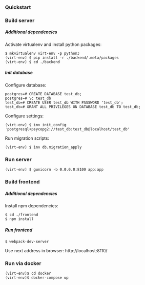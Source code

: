 ### Quickstart

### Build server
##### Additional dependencies

Activate virtualenv and install python packages:

    $ mkvirtualenv virt-env -p python3
    (virt-env) $ pip install -r ./backend/.meta/packages
    (virt-env) $ cd ./backend
    
##### Init database
Configure database:

    postgres=# CREATE DATABASE test_db;
    postgres=# \c test_db
    test_db=# CREATE USER test_db WITH PASSWORD 'test_db';
    test_db=# GRANT ALL PRIVILEGES ON DATABASE test_db TO test_db;

Configure settings:
    
    (virt-env) $ inv init_config 'postgresql+psycopg2://test_db:test_db@localhost/test_db'

Run migration scripts:

    (virt-env) $ inv db.migration_apply


### Run server

    (virt-env) $ gunicorn -b 0.0.0.0:8100 app:app

### Build frontend
##### Additional dependencies

Install npm dependencies:

    $ cd ./frontend
    $ npm install

##### Run frontend

    $ webpack-dev-server
    
Use next address in browser: http://localhost:8110/

### Run via docker

    (virt-env)$ cd docker
    (virt-env)$ docker-compose up
